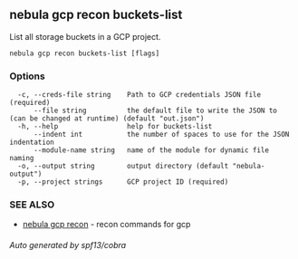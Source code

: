 ## nebula gcp recon buckets-list

List all storage buckets in a GCP project.

```
nebula gcp recon buckets-list [flags]
```

### Options

```
  -c, --creds-file string    Path to GCP credentials JSON file (required)
      --file string          the default file to write the JSON to (can be changed at runtime) (default "out.json")
  -h, --help                 help for buckets-list
      --indent int           the number of spaces to use for the JSON indentation
      --module-name string   name of the module for dynamic file naming
  -o, --output string        output directory (default "nebula-output")
  -p, --project strings      GCP project ID (required)
```

### SEE ALSO

* [nebula gcp recon](nebula_gcp_recon.md)	 - recon commands for gcp

###### Auto generated by spf13/cobra
